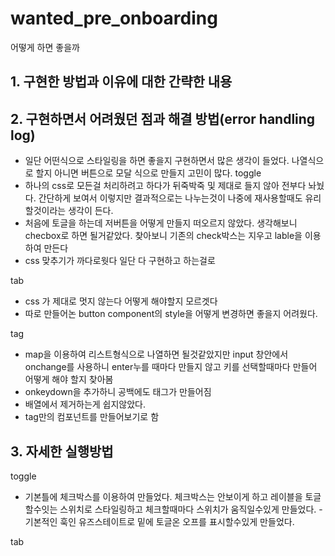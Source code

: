 # wanted_pre_onboarding

어떻게 하면 좋을까

## 1. 구현한 방법과 이유에 대한 간략한 내용

## 2. 구현하면서 어려웠던 점과 해결 방법(error handling log)

- 일단 어떤식으로 스타일링을 하면 좋을지 구현하면서 많은 생각이 들었다. 나열식으로 할지 아니면 버튼으로 모달 식으로 만들지 고민이 많다.
  toggle
- 하나의 css로 모든걸 처리하려고 하다가 뒤죽박죽 및 제대로 들지 않아 전부다 놔눴다. 간단하게 보여서 이렇지만 결과적으로는 나누는것이 나중에 재사용할때도 유리할것이라는 생각이 든다.
- 처음에 토글을 하는데 저버튼을 어떻게 만들지 떠오르지 않았다. 생각해보니 checbox로 하면 될거같았다. 찾아보니 기존의 check박스는 지우고 lable을 이용하여 만든다
- css 맞추기가 까다로웟다 일단 다 구현하고 하는걸로

tab

- css 가 제대로 멋지 않는다 어떻게 해야할지 모르겟다
- 따로 만들어논 button component의 style을 어떻게 변경하면 좋을지 어려웠다.

tag

- map을 이용하여 리스트형식으로 나열하면 될것같았지만 input 창안에서 onchange를 사용하니 enter누를 때마다 만들지 않고 키를 선택할때마다 만들어 어떻게 해야 할지 찾아봄
- onkeydown을 추가하니 공백에도 태그가 만들어짐
- 배열에서 제거하는게 쉽지않았다.
- tag만의 컴포넌트를 만들어보기로 함

## 3. 자세한 실행방법

toggle

- 기본틀에 체크박스를 이용하여 만들었다. 체크박스는 안보이게 하고 레이블을 토글할수잇는 스위치로 스타일링하고 체크할때마다 스위치가 움직일수있게 만들었다. -기본적인 훅인 유즈스테이트로 밑에 토글온 오프를 표시할수있게 만들었다.

tab
